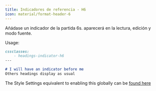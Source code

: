 ```yaml
---
title: Indicadores de referencia - H6
icon: material/format-header-6
---
```


Añádase un indicador de la partida 6s. aparecerá en la lectura, edición y
modo fuente.

Usage:

```md
cssclasses:
    - headings-indicator-h6
---

# I will have an indicator before me
Others headings display as usual
```

The Style Settings equivalent to enabling this globally can be [found here](../../Style-Settings/Editor/Typography/headings/index.md#for-heading-6)

